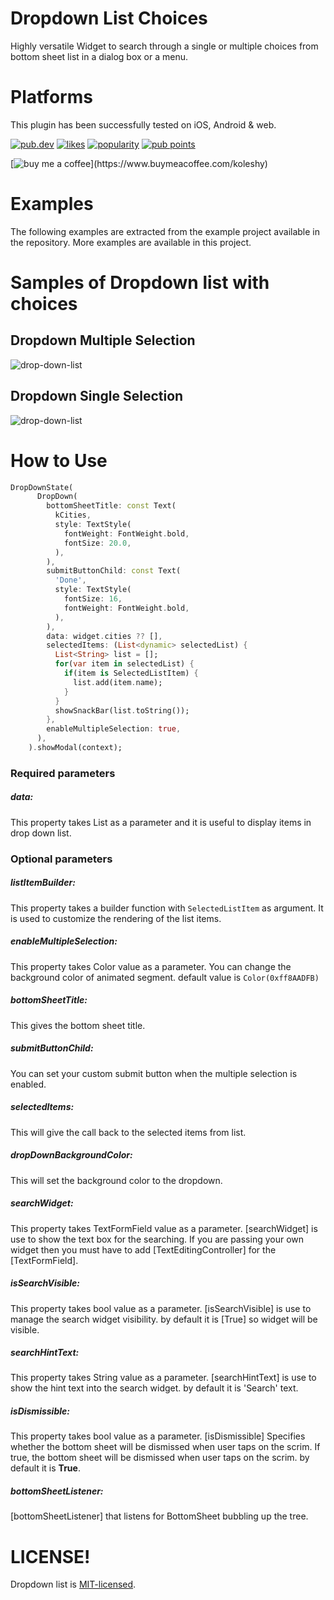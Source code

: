 # Dropdown List Choices
Highly versatile Widget to search through a single or multiple choices from bottom sheet list in a dialog box or a menu.

# Platforms
This plugin has been successfully tested on iOS, Android & web.

[![pub.dev](https://img.shields.io/pub/v/drop_down_list_pro.svg?style=flat?logo=dart)](https://pub.dev/packages/drop_down_list_pro)
[![likes](https://img.shields.io/pub/likes/drop_down_list_pro)](https://pub.dev/packages/drop_down_list_pro/score)
[![popularity](https://img.shields.io/pub/popularity/drop_down_list_pro)](https://pub.dev/packages/drop_down_list_pro/score)
[![pub points](https://img.shields.io/pub/points/drop_down_list_pro)](https://pub.dev/packages/drop_down_list_pro/score)

[![buy me a coffee](https://img.buymeacoffee.com/button-api/?text=Buy-me-a-beer&emoji=🍺&slug=koleshy&button_colour=FF8838&font_colour=ffffff&font_family=Poppins&outline_colour=000000&coffee_colour=ffffff')](https://www.buymeacoffee.com/koleshy)

# Examples
The following examples are extracted from the example project available in the repository. More examples are available in this project.

# Samples of Dropdown list with choices

## Dropdown Multiple Selection
![drop-down-list](https://github.com/Koleshy/drop_down_list_pro/blob/main/assets/drop_down_multiple_selection.gif)

## Dropdown Single Selection
![drop-down-list](https://github.com/Koleshy/drop_down_list_pro/blob/main/assets/drop_down_single_selection.gif)

# How to Use
```dart
DropDownState(
      DropDown(
        bottomSheetTitle: const Text(
          kCities,
          style: TextStyle(
            fontWeight: FontWeight.bold,
            fontSize: 20.0,
          ),
        ),
        submitButtonChild: const Text(
          'Done',
          style: TextStyle(
            fontSize: 16,
            fontWeight: FontWeight.bold,
          ),
        ),
        data: widget.cities ?? [],
        selectedItems: (List<dynamic> selectedList) {
          List<String> list = [];
          for(var item in selectedList) {
            if(item is SelectedListItem) {
              list.add(item.name);
            }
          }
          showSnackBar(list.toString());
        },
        enableMultipleSelection: true,
      ),
    ).showModal(context);
```

### Required parameters

##### data:
This property takes List<SelectedListItem> as a parameter and it is useful to display items in drop down list.

### Optional parameters

##### listItemBuilder:
This property takes a builder function with `SelectedListItem` as argument. It is used to customize the rendering of the list items.

##### enableMultipleSelection:
This property takes Color value as a parameter. You can change the background color of animated segment. default value is `Color(0xff8AADFB)`

##### bottomSheetTitle:
This gives the bottom sheet title.

##### submitButtonChild:
You can set your custom submit button when the multiple selection is enabled.

##### selectedItems:
This will give the call back to the selected items from list.

##### dropDownBackgroundColor:
This will set the background color to the dropdown.

##### searchWidget:
This property takes TextFormField value as a parameter. [searchWidget] is use to show the text box for the searching. If you are passing your own widget then you must have to add [TextEditingController] for the [TextFormField].

##### isSearchVisible:
This property takes bool value as a parameter. [isSearchVisible] is use to manage the search widget visibility. by default it is [True] so widget will be visible.

##### searchHintText:
This property takes String value as a parameter. [searchHintText] is use to show the hint text into the search widget. by default it is 'Search' text.

##### isDismissible:
This property takes bool value as a parameter. [isDismissible] Specifies whether the bottom sheet will be dismissed when user taps on the scrim. If true, the bottom sheet will be dismissed when user taps on the scrim. by default it is **True**.

##### bottomSheetListener:
[bottomSheetListener] that listens for BottomSheet bubbling up the tree.


# LICENSE!

Dropdown list is [MIT-licensed](https://github.com/Koleshy/drop_down_list_pro/blob/main/LICENSE "MIT-licensed").